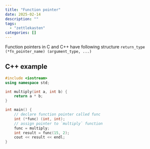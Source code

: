 ```yaml
---
title: "Function pointer"
date: 2025-02-14
description: ""
tags: 
  - "zettlekasten"
categories: []
---
```


Function pointers in C and C++ have following structure 
`return_type (*fn_pointer_name) (argument_type, ...)`

## C++ example
```c++
#include <iostream>
using namespace std;

int multiply(int a, int b) {
	return a * b;
}

int main() {
	// declare function pointer called func 
	int (*func) (int, int);
	// assign pointer to `multiply` function 
	func = multiply;
	int result = func(15, 2);
	cout << result << endl;	
}
```